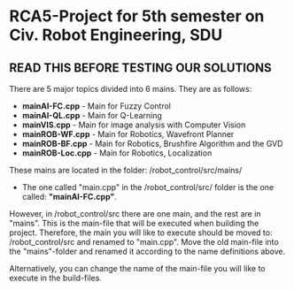 # RCA5-Project for 5th semester on Civ. Robot Engineering, SDU

## READ THIS BEFORE TESTING OUR SOLUTIONS

There are 5 major topics divided into 6 mains. They are as follows:

- **mainAI-FC.cpp**         - Main for Fuzzy Control
- **mainAI-QL.cpp**         - Main for Q-Learning
- **mainVIS.cpp**           - Main for image analysis with Computer Vision
- **mainROB-WF.cpp**        - Main for Robotics, Wavefront Planner
- **mainROB-BF.cpp**        - Main for Robotics, Brushfire Algorithm and the GVD
- **mainROB-Loc.cpp**       - Main for Robotics, Localization

These mains are located in the folder: /robot_control/src/mains/
- The one called "main.cpp" in the /robot_control/src/ folder is the one called: **"mainAI-FC.cpp"**.

However, in /robot_control/src there are one main, and the rest are in "mains".
This is the main-file that will be executed when building the project.
Therefore, the main you will like to execute should be moved to: /robot_control/src and renamed to "main.cpp". Move the old main-file into the "mains"-folder and renamed it according to the name definitions above.

Alternatively, you can change the name of the main-file you will like to execute in the build-files.
